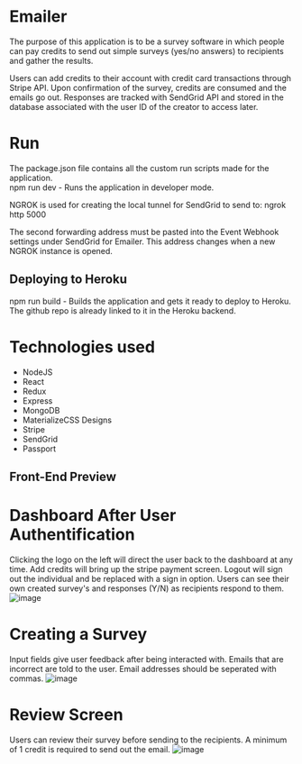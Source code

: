 # Emailer

The purpose of this application is to be a survey software in which people can pay credits to send out simple surveys (yes/no answers) to recipients and gather the results.

Users can add credits to their account with credit card transactions through Stripe API. Upon confirmation of the survey, credits are consumed and the emails go out. Responses are tracked with SendGrid API and stored in the database associated with the user ID of the creator to access later.

# Run

The package.json file contains all the custom run scripts made for the application. \
npm run dev - Runs the application in developer mode.

NGROK is used for creating the local tunnel for SendGrid to send to:
ngrok http 5000

The second forwarding address must be pasted into the Event Webhook settings under SendGrid for Emailer. This address changes when a new NGROK instance is opened.

## Deploying to Heroku

npm run build - Builds the application and gets it ready to deploy to Heroku. The github repo is already linked to it in the Heroku backend.

# Technologies used

- NodeJS
- React
- Redux
- Express
- MongoDB
- MaterializeCSS Designs
- Stripe
- SendGrid
- Passport

## Front-End Preview
# Dashboard After User Authentification
Clicking the logo on the left will direct the user back to the dashboard at any time. Add credits will bring up the stripe payment screen. Logout will sign out the individual and be replaced with a sign in option. Users can see their own created survey's and responses (Y/N) as recipients respond to them.
![image](https://user-images.githubusercontent.com/29129116/160463253-a24d6d21-7914-44ad-a151-167510ab5820.png)

# Creating a Survey
Input fields give user feedback after being interacted with. Emails that are incorrect are told to the user. Email addresses should be seperated with commas.
![image](https://user-images.githubusercontent.com/29129116/160464136-914c3909-0973-4a29-8b5c-fbac268f94b5.png)

# Review Screen
Users can review their survey before sending to the recipients. A minimum of 1 credit is required to send out the email.
![image](https://user-images.githubusercontent.com/29129116/160464386-b99f0111-0b4d-45c8-aa91-13556eda4d5f.png)
